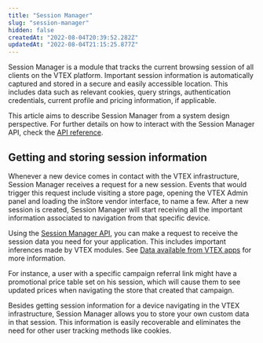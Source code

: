 ```yaml
---
title: "Session Manager"
slug: "session-manager"
hidden: false
createdAt: "2022-08-04T20:39:52.282Z"
updatedAt: "2022-08-04T21:15:25.877Z"
---
```

Session Manager is a module that tracks the current browsing session of all clients on the VTEX platform. Important session information is automatically captured and stored in a secure and easily accessible location. This includes data such as relevant cookies, query strings, authentication credentials, current profile and pricing information, if applicable.

This article aims to describe Session Manager from a system design perspective. For further details on how to interact with the Session Manager API, check the [API reference](https://developers.vtex.com/docs/api-reference/session-manager-api#overview).

## Getting and storing session information

Whenever a new device comes in contact with the VTEX infrastructure, Session Manager receives a request for a new session. Events that would trigger this request include visiting a store page, opening the VTEX Admin panel and loading the inStore vendor interface, to name a few. After a new session is created, Session Manager will start receiving all the important information associated to navigation from that specific device.

Using the [Session Manager API](https://developers.vtex.com/docs/api-reference/session-manager-api#overview), you can make a request to receive the session data you need for your application. This includes important inferences made by VTEX modules. See [Data available from VTEX apps](https://developers.vtex.com/docs/guides/session-data-available-from-vtex-apps) for more information.

For instance, a user with a specific campaign referral link might have a promotional price table set on his session, which will cause them to see updated prices when navigating the store that created that campaign.

Besides getting session information for a device navigating in the VTEX infrastructure, Session Manager allows you to store your own custom data in that session. This information is easily recoverable and eliminates the need for other user tracking methods like cookies.
